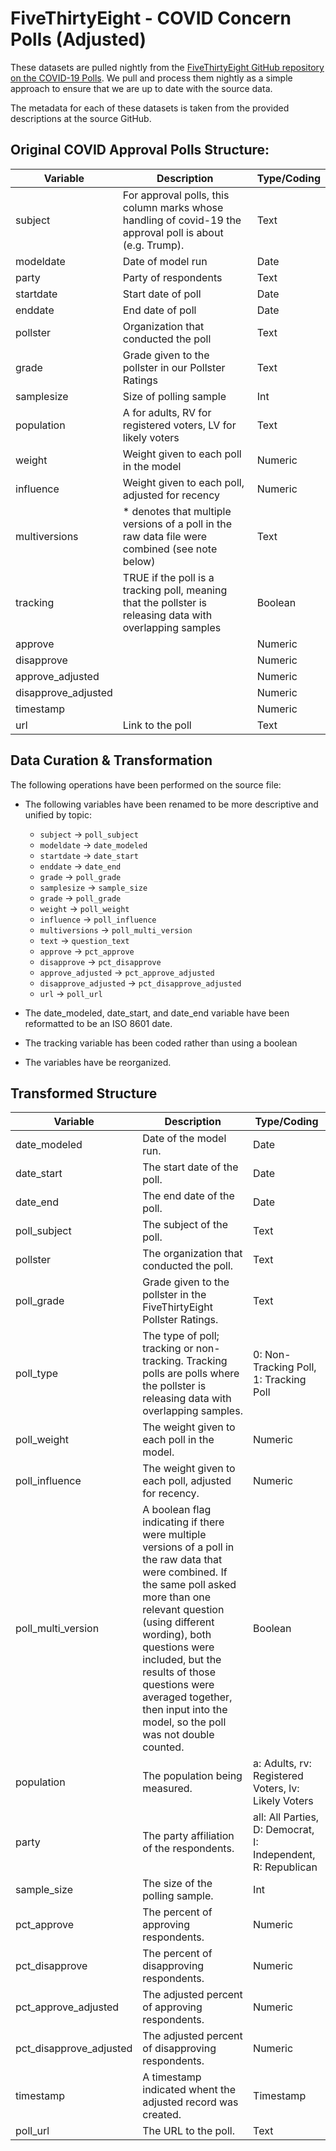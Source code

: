 # FiveThirtyEight - COVID Concern Polls (Adjusted)

These datasets are pulled nightly from the [FiveThirtyEight GitHub repository on the COVID-19 Polls](https://github.com/fivethirtyeight/covid-19-polls). We pull and process them nightly as a simple approach to ensure that we are up to date with the source data.

The metadata for each of these datasets is taken from the provided descriptions at the source GitHub.

## Original COVID Approval Polls Structure:  

|Variable | Description | Type/Coding |
|---|----|--|
| subject             | For approval polls, this column marks whose handling of covid-19 the approval poll is about (e.g. Trump). | Text |
| modeldate           | Date of model run | Date |
| party               | Party of respondents | Text |
| startdate           | Start date of poll | Date |
| enddate             | End date of poll | Date |
| pollster            | Organization that conducted the poll | Text |
| grade               | Grade given to the pollster in our Pollster Ratings | Text |
| samplesize          | Size of polling sample | Int |
| population          | A for adults, RV for registered voters, LV for likely voters | Text |
| weight              | Weight given to each poll in the model | Numeric |
| influence           | Weight given to each poll, adjusted for recency | Numeric |
| multiversions       | * denotes that multiple versions of a poll in the raw data file were combined (see note below) | Text |
| tracking            | TRUE if the poll is a tracking poll, meaning that the pollster is releasing data with overlapping samples | Boolean |
| approve             |  | Numeric |
| disapprove          |  | Numeric |
| approve_adjusted    |  | Numeric |
| disapprove_adjusted |  | Numeric |
| timestamp           |  | Numeric |
| url                 | Link to the poll | Text |

## Data Curation & Transformation

The following operations have been performed on the source file:

- The following variables have been renamed to be more descriptive and unified by topic:

	- `subject` -> `poll_subject`
	- `modeldate` -> `date_modeled` 
	- `startdate` -> `date_start`  
    - `enddate` -> `date_end`  
	- `grade` -> `poll_grade` 
	- `samplesize` -> `sample_size`  
	- `grade` -> `poll_grade` 
	- `weight` -> `poll_weight`           
	- `influence` -> `poll_influence`    
	- `multiversions` -> `poll_multi_version`   
	- `text` -> `question_text`   
	- `approve` -> `pct_approve`
	- `disapprove` -> `pct_disapprove`
	- `approve_adjusted` -> `pct_approve_adjusted`
	- `disapprove_adjusted` -> `pct_disapprove_adjusted`
	- `url` -> `poll_url`
    
- The date_modeled, date_start, and date_end variable have been reformatted to be an ISO 8601 date. 
- The tracking variable has been coded rather than using a boolean
- The variables have be reorganized.

## Transformed Structure 

|Variable | Description | Type/Coding |
|---|----|--|
| date_modeled            | Date of the model run. | Date |
| date_start              | The start date of the poll. | Date |
| date_end                | The end date of the poll. | Date |
| poll_subject            | The subject of the poll. | Text |
| pollster                | The organization that conducted the poll. | Text |
| poll_grade              | Grade given to the pollster in the FiveThirtyEight Pollster Ratings. | Text |
| poll_type               | The type of poll; tracking or non-tracking. Tracking polls are polls where the pollster is releasing data with overlapping samples. | 0: Non-Tracking Poll, 1: Tracking Poll |
| poll_weight             | The weight given to each poll in the model. | Numeric |
| poll_influence          | The weight given to each poll, adjusted for recency. | Numeric |
| poll_multi_version      | A boolean flag indicating if there were multiple versions of a poll in the raw data that were combined. If the same poll asked more than one relevant question (using different wording), both questions were included, but the results of those questions were averaged together, then input into the model, so the poll was not double counted. | Boolean |
| population              | The population being measured. | a: Adults, rv: Registered Voters, lv: Likely Voters |
| party                   | The party affiliation of the respondents. | all: All Parties, D: Democrat, I: Independent, R: Republican |
| sample_size             | The size of the polling sample. | Int |
| pct_approve             | The percent of approving respondents. | Numeric |
| pct_disapprove          | The percent of disapproving respondents. | Numeric |
| pct_approve_adjusted    | The adjusted percent of approving respondents. | Numeric |
| pct_disapprove_adjusted | The adjusted percent of disapproving respondents. | Numeric |
| timestamp               | A timestamp indicated whent the adjusted record was created. | Timestamp |
| poll_url                | The URL to the poll. | Text |